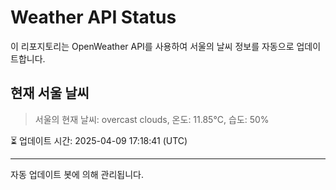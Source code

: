 
# Weather API Status

이 리포지토리는 OpenWeather API를 사용하여 서울의 날씨 정보를 자동으로 업데이트합니다.

## 현재 서울 날씨
> 서울의 현재 날씨: overcast clouds, 온도: 11.85°C, 습도: 50%

⏳ 업데이트 시간: 2025-04-09 17:18:41 (UTC)

---
자동 업데이트 봇에 의해 관리됩니다.
